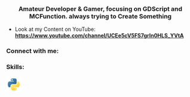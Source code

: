 <h3 align="center">Amateur Developer & Gamer, focusing on GDScript and MCFunction. always trying to Create Something</h3>

- Look at my Content on YouTube: **https://www.youtube.com/channel/UCEe5cV5FS7grIn0HLS_YVtA**

<h3 align="left">Connect with me:</h3>
<p align="left">
</p>

<h3 align="left">Skills:</h3>
<p align="left"> <a href="https://godotengine.org/" target="_blank" rel="noreferrer"> <img src="https://raw.githubusercontent.com/devicons/devicon/master/icons/python/python-original.svg" alt="python" width="40" height="40"/> </a> </p>
